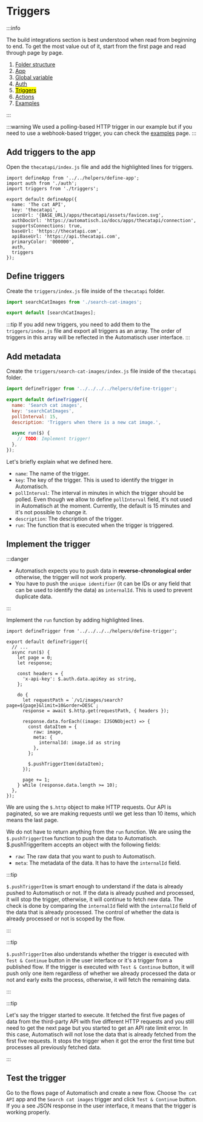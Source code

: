 # Triggers

:::info

The build integrations section is best understood when read from beginning to end. To get the most value out of it, start from the first page and read through page by page.

1. [Folder structure](/build-integrations/folder-structure)
2. [App](/build-integrations/app)
3. [Global variable](/build-integrations/global-variable)
4. [Auth](/build-integrations/auth)
5. [<mark>Triggers</mark>](/build-integrations/triggers)
6. [Actions](/build-integrations/actions)
7. [Examples](/build-integrations/examples)

:::

:::warning
We used a polling-based HTTP trigger in our example but if you need to use a webhook-based trigger, you can check the [examples](/build-integrations/examples#webhook-based-triggers) page.
:::

## Add triggers to the app

Open the `thecatapi/index.js` file and add the highlighted lines for triggers.

```javascript{3,15}
import defineApp from '../../helpers/define-app';
import auth from './auth';
import triggers from './triggers';

export default defineApp({
  name: 'The cat API',
  key: 'thecatapi',
  iconUrl: '{BASE_URL}/apps/thecatapi/assets/favicon.svg',
  authDocUrl: 'https://automatisch.io/docs/apps/thecatapi/connection',
  supportsConnections: true,
  baseUrl: 'https://thecatapi.com',
  apiBaseUrl: 'https://api.thecatapi.com',
  primaryColor: '000000',
  auth,
  triggers
});
```

## Define triggers

Create the `triggers/index.js` file inside of the `thecatapi` folder.

```javascript
import searchCatImages from './search-cat-images';

export default [searchCatImages];
```

:::tip
If you add new triggers, you need to add them to the `triggers/index.js` file and export all triggers as an array. The order of triggers in this array will be reflected in the Automatisch user interface.
:::

## Add metadata

Create the `triggers/search-cat-images/index.js` file inside of the `thecatapi` folder.

```javascript
import defineTrigger from '../../../../helpers/define-trigger';

export default defineTrigger({
  name: 'Search cat images',
  key: 'searchCatImages',
  pollInterval: 15,
  description: 'Triggers when there is a new cat image.',

  async run($) {
    // TODO: Implement trigger!
  },
});
```

Let's briefly explain what we defined here.

- `name`: The name of the trigger.
- `key`: The key of the trigger. This is used to identify the trigger in Automatisch.
- `pollInterval`: The interval in minutes in which the trigger should be polled. Even though we allow to define `pollInterval` field, it's not used in Automatisch at the moment. Currently, the default is 15 minutes and it's not possible to change it.
- `description`: The description of the trigger.
- `run`: The function that is executed when the trigger is triggered.

## Implement the trigger

:::danger

- Automatisch expects you to push data in **reverse-chronological order** otherwise, the trigger will not work properly.
- You have to push the `unique identifier` (it can be IDs or any field that can be used to identify the data) as `internalId`. This is used to prevent duplicate data.

:::

Implement the `run` function by adding highlighted lines.

```javascript{1,7-30}
import defineTrigger from '../../../../helpers/define-trigger';

export default defineTrigger({
  // ...
  async run($) {
    let page = 0;
    let response;

    const headers = {
      'x-api-key': $.auth.data.apiKey as string,
    };

    do {
      let requestPath = `/v1/images/search?page=${page}&limit=10&order=DESC`;
      response = await $.http.get(requestPath, { headers });

      response.data.forEach((image: IJSONObject) => {
        const dataItem = {
          raw: image,
          meta: {
            internalId: image.id as string
          },
        };

        $.pushTriggerItem(dataItem);
      });

      page += 1;
    } while (response.data.length >= 10);
  },
});
```

We are using the `$.http` object to make HTTP requests. Our API is paginated, so we are making requests until we get less than 10 items, which means the last page.

We do not have to return anything from the `run` function. We are using the `$.pushTriggerItem` function to push the data to Automatisch. $.pushTriggerItem accepts an object with the following fields:

- `raw`: The raw data that you want to push to Automatisch.
- `meta`: The metadata of the data. It has to have the `internalId` field.

:::tip

`$.pushTriggerItem` is smart enough to understand if the data is already pushed to Automatisch or not. If the data is already pushed and processed, it will stop the trigger, otherwise, it will continue to fetch new data. The check is done by comparing the `internalId` field with the `internalId` field of the data that is already processed. The control of whether the data is already processed or not is scoped by the flow.

:::

:::tip

`$.pushTriggerItem` also understands whether the trigger is executed with `Test & Continue` button in the user interface or it's a trigger from a published flow. If the trigger is executed with `Test & Continue` button, it will push only one item regardless of whether we already processed the data or not and early exits the process, otherwise, it will fetch the remaining data.

:::

:::tip

Let's say the trigger started to execute. It fetched the first five pages of data from the third-party API with five different HTTP requests and you still need to get the next page but you started to get an API rate limit error. In this case, Automatisch will not lose the data that is already fetched from the first five requests. It stops the trigger when it got the error the first time but processes all previously fetched data.

:::

## Test the trigger

Go to the flows page of Automatisch and create a new flow. Choose `The cat API` app and the `Search cat images` trigger and click `Test & Continue` button. If you a see JSON response in the user interface, it means that the trigger is working properly.
